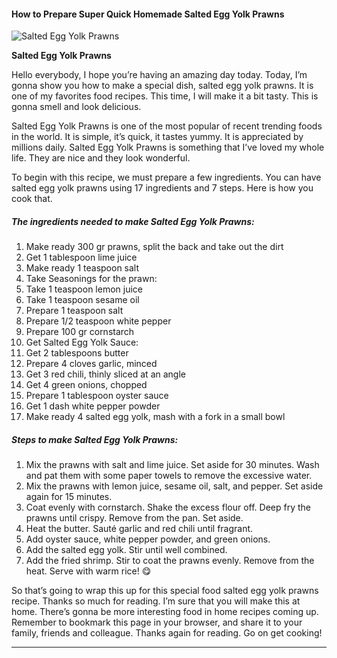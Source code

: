             

#### How to Prepare Super Quick Homemade Salted Egg Yolk Prawns

![Salted Egg Yolk Prawns](https://img-global.cpcdn.com/recipes/6b25d84143897af6/751x532cq70/salted-egg-yolk-prawns-recipe-main-photo.jpg)

**Salted Egg Yolk Prawns**

Hello everybody, I hope you’re having an amazing day today. Today, I’m gonna show you how to make a special dish, salted egg yolk prawns. It is one of my favorites food recipes. This time, I will make it a bit tasty. This is gonna smell and look delicious.

Salted Egg Yolk Prawns is one of the most popular of recent trending foods in the world. It is simple, it’s quick, it tastes yummy. It is appreciated by millions daily. Salted Egg Yolk Prawns is something that I’ve loved my whole life. They are nice and they look wonderful.

To begin with this recipe, we must prepare a few ingredients. You can have salted egg yolk prawns using 17 ingredients and 7 steps. Here is how you cook that.

##### The ingredients needed to make Salted Egg Yolk Prawns:

1.  Make ready 300 gr prawns, split the back and take out the dirt
2.  Get 1 tablespoon lime juice
3.  Make ready 1 teaspoon salt
4.  Take Seasonings for the prawn:
5.  Take 1 teaspoon lemon juice
6.  Take 1 teaspoon sesame oil
7.  Prepare 1 teaspoon salt
8.  Prepare 1/2 teaspoon white pepper
9.  Prepare 100 gr cornstarch
10.  Get Salted Egg Yolk Sauce:
11.  Get 2 tablespoons butter
12.  Prepare 4 cloves garlic, minced
13.  Get 3 red chili, thinly sliced at an angle
14.  Get 4 green onions, chopped
15.  Prepare 1 tablespoon oyster sauce
16.  Get 1 dash white pepper powder
17.  Make ready 4 salted egg yolk, mash with a fork in a small bowl

##### Steps to make Salted Egg Yolk Prawns:

1.  Mix the prawns with salt and lime juice. Set aside for 30 minutes. Wash and pat them with some paper towels to remove the excessive water.
2.  Mix the prawns with lemon juice, sesame oil, salt, and pepper. Set aside again for 15 minutes.
3.  Coat evenly with cornstarch. Shake the excess flour off. Deep fry the prawns until crispy. Remove from the pan. Set aside.
4.  Heat the butter. Sauté garlic and red chili until fragrant.
5.  Add oyster sauce, white pepper powder, and green onions.
6.  Add the salted egg yolk. Stir until well combined.
7.  Add the fried shrimp. Stir to coat the prawns evenly. Remove from the heat. Serve with warm rice! 😋

So that’s going to wrap this up for this special food salted egg yolk prawns recipe. Thanks so much for reading. I’m sure that you will make this at home. There’s gonna be more interesting food in home recipes coming up. Remember to bookmark this page in your browser, and share it to your family, friends and colleague. Thanks again for reading. Go on get cooking!

* * *